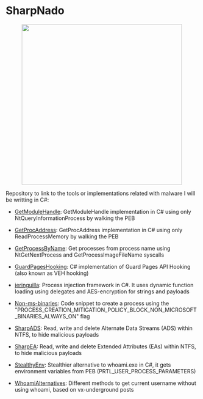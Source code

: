 # SharpNado

<p align="center">
  <img width="420" src="https://raw.githubusercontent.com/ricardojoserf/ricardojoserf.github.io/master/images/sharpnado/test2.drawio.png">
</p>


Repository to link to the tools or implementations related with malware I will be writting in C#:

- [GetModuleHandle](https://github.com/ricardojoserf/GetModuleHandle): GetModuleHandle implementation in C# using only NtQueryInformationProcess by walking the PEB

- [GetProcAddress](https://github.com/ricardojoserf/GetProcAddress): GetProcAddress implementation in C# using only ReadProcessMemory by walking the PEB

- [GetProcessByName](https://github.com/ricardojoserf/GetProcessByName): Get processes from process name using NtGetNextProcess and GetProcessImageFileName syscalls

- [GuardPagesHooking](https://github.com/ricardojoserf/GuardPagesHooking): C# implementation of Guard Pages API Hooking (also known as VEH hooking)

- [jeringuilla](https://github.com/ricardojoserf/jeringuilla): Process injection framework in C#. It uses dynamic function loading using delegates and AES-encryption for strings and payloads

- [Non-ms-binaries](https://github.com/ricardojoserf/non-ms-binaries): Code snippet to create a process using the "PROCESS_CREATION_MITIGATION_POLICY_BLOCK_NON_MICROSOFT_BINARIES_ALWAYS_ON" flag

- [SharpADS](https://github.com/ricardojoserf/SharpADS): Read, write and delete Alternate Data Streams (ADS) within NTFS, to hide malicious payloads

- [SharpEA](https://github.com/ricardojoserf/SharpEA): Read, write and delete Extended Attributes (EAs) within NTFS, to hide malicious payloads

- [StealthyEnv](https://github.com/ricardojoserf/StealthyEnv): Stealthier alternative to whoami.exe in C#, it gets environment variables from PEB (PRTL_USER_PROCESS_PARAMETERS)

- [WhoamiAlternatives](https://github.com/ricardojoserf/WhoamiAlternatives): Different methods to get current username without using whoami, based on vx-underground posts
